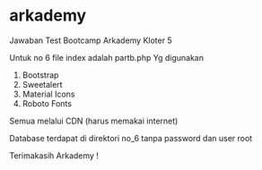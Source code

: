 # arkademy
Jawaban Test Bootcamp Arkademy Kloter 5

Untuk no 6 file index adalah partb.php
Yg digunakan 
1. Bootstrap
2. Sweetalert
3. Material Icons
4. Roboto Fonts

Semua melalui CDN (harus memakai internet)

Database terdapat di direktori no_6 tanpa password dan user root

Terimakasih Arkademy !
